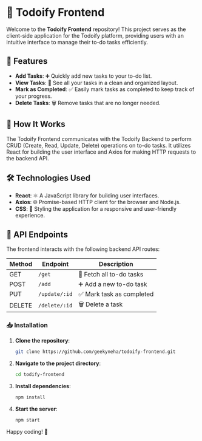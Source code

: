 # 📝 Todoify Frontend

Welcome to the **Todoify Frontend** repository! This project serves as the client-side application for the Todoify platform, providing users with an intuitive interface to manage their to-do tasks efficiently.

## 🌟 Features

- **Add Tasks**: ➕ Quickly add new tasks to your to-do list.
- **View Tasks**: 👀 See all your tasks in a clean and organized layout.
- **Mark as Completed**: ✅ Easily mark tasks as completed to keep track of your progress.
- **Delete Tasks**: 🗑️ Remove tasks that are no longer needed.

## 🧩 How It Works

The Todoify Frontend communicates with the Todoify Backend to perform CRUD (Create, Read, Update, Delete) operations on to-do tasks. It utilizes React for building the user interface and Axios for making HTTP requests to the backend API.

## 🛠️ Technologies Used

- **React**: ⚛️ A JavaScript library for building user interfaces.
- **Axios**: 🌐 Promise-based HTTP client for the browser and Node.js.
- **CSS**: 🎨 Styling the application for a responsive and user-friendly experience.

## 📄 API Endpoints

The frontend interacts with the following backend API routes:

| Method | Endpoint      | Description               |
|--------|---------------|---------------------------|
| GET    | `/get`        | 📄 Fetch all to-do tasks  |
| POST   | `/add`        | ➕ Add a new to-do task    |
| PUT    | `/update/:id` | ✅ Mark task as completed  |
| DELETE | `/delete/:id` | 🗑️ Delete a task           |

### 📥 Installation

1. **Clone the repository**:

   ```bash
   git clone https://github.com/geekyneha/todoify-frontend.git

2. **Navigate to the project directory**:

   ```bash
   cd todify-frontend

3. **Install dependencies**:

   ```bash
   npm install

5. **Start the server**:


    ```bash
    npm start 
   

Happy coding! 🚀
